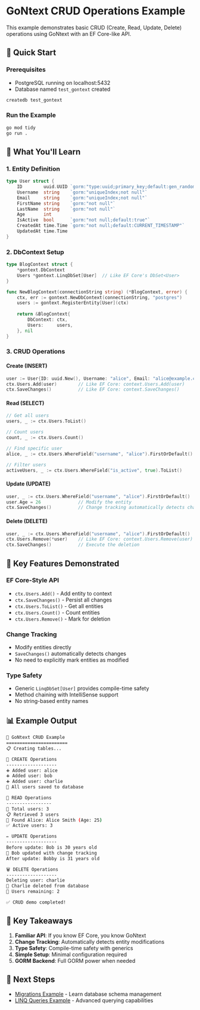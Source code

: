 # GoNtext CRUD Operations Example

This example demonstrates basic CRUD (Create, Read, Update, Delete) operations using GoNtext with an EF Core-like API.

## 🚀 Quick Start

### Prerequisites
- PostgreSQL running on localhost:5432
- Database named `test_gontext` created

```bash
createdb test_gontext
```

### Run the Example
```bash
go mod tidy
go run .
```

## 📖 What You'll Learn

### 1. Entity Definition
```go
type User struct {
    ID        uuid.UUID `gorm:"type:uuid;primary_key;default:gen_random_uuid()"`
    Username  string    `gorm:"uniqueIndex;not null"`
    Email     string    `gorm:"uniqueIndex;not null"`
    FirstName string    `gorm:"not null"`
    LastName  string    `gorm:"not null"`
    Age       int
    IsActive  bool      `gorm:"not null;default:true"`
    CreatedAt time.Time `gorm:"not null;default:CURRENT_TIMESTAMP"`
    UpdatedAt time.Time
}
```

### 2. DbContext Setup
```go
type BlogContext struct {
    *gontext.DbContext
    Users *gontext.LinqDbSet[User]  // Like EF Core's DbSet<User>
}

func NewBlogContext(connectionString string) (*BlogContext, error) {
    ctx, err := gontext.NewDbContext(connectionString, "postgres")
    users := gontext.RegisterEntity[User](ctx)
    
    return &BlogContext{
        DbContext: ctx,
        Users:     users,
    }, nil
}
```

### 3. CRUD Operations

#### Create (INSERT)
```go
user := User{ID: uuid.New(), Username: "alice", Email: "alice@example.com"}
ctx.Users.Add(user)        // Like EF Core: context.Users.Add(user)
ctx.SaveChanges()          // Like EF Core: context.SaveChanges()
```

#### Read (SELECT)
```go
// Get all users
users, _ := ctx.Users.ToList()

// Count users
count, _ := ctx.Users.Count()

// Find specific user
alice, _ := ctx.Users.WhereField("username", "alice").FirstOrDefault()

// Filter users
activeUsers, _ := ctx.Users.WhereField("is_active", true).ToList()
```

#### Update (UPDATE)
```go
user, _ := ctx.Users.WhereField("username", "alice").FirstOrDefault()
user.Age = 26              // Modify the entity
ctx.SaveChanges()          // Change tracking automatically detects changes
```

#### Delete (DELETE)
```go
user, _ := ctx.Users.WhereField("username", "alice").FirstOrDefault()
ctx.Users.Remove(*user)    // Like EF Core: context.Users.Remove(user)
ctx.SaveChanges()          // Execute the deletion
```

## 🔑 Key Features Demonstrated

### EF Core-Style API
- `ctx.Users.Add()` - Add entity to context
- `ctx.SaveChanges()` - Persist all changes
- `ctx.Users.ToList()` - Get all entities
- `ctx.Users.Count()` - Count entities
- `ctx.Users.Remove()` - Mark for deletion

### Change Tracking
- Modify entities directly
- `SaveChanges()` automatically detects changes
- No need to explicitly mark entities as modified

### Type Safety
- Generic `LinqDbSet[User]` provides compile-time safety
- Method chaining with IntelliSense support
- No string-based entity names

## 📊 Example Output

```bash
🚀 GoNtext CRUD Example
=======================
📋 Creating tables...

🔨 CREATE Operations
-------------------
➕ Added user: alice
➕ Added user: bob
➕ Added user: charlie
💾 All users saved to database

📖 READ Operations
-----------------
👥 Total users: 3
📋 Retrieved 3 users
🔎 Found Alice: Alice Smith (Age: 25)
✅ Active users: 3

✏️ UPDATE Operations
-------------------
Before update: Bob is 30 years old
💾 Bob updated with change tracking
After update: Bobby is 31 years old

🗑️ DELETE Operations
-------------------
Deleting user: charlie
💾 Charlie deleted from database
👥 Users remaining: 2

✅ CRUD demo completed!
```

## 🎯 Key Takeaways

1. **Familiar API**: If you know EF Core, you know GoNtext
2. **Change Tracking**: Automatically detects entity modifications
3. **Type Safety**: Compile-time safety with generics
4. **Simple Setup**: Minimal configuration required
5. **GORM Backend**: Full GORM power when needed

## 🔗 Next Steps

- [Migrations Example](../02-migrations/) - Learn database schema management
- [LINQ Queries Example](../03-linq/) - Advanced querying capabilities